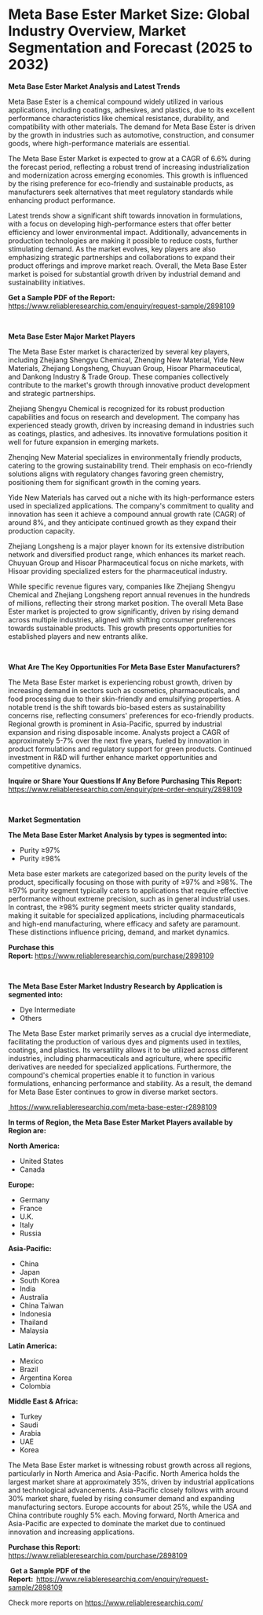 <p><h1>Meta Base Ester Market Size: Global Industry Overview, Market Segmentation and Forecast (2025 to 2032)</h1></p><p><strong>Meta Base Ester Market Analysis and Latest Trends</strong></p>
<p><p>Meta Base Ester is a chemical compound widely utilized in various applications, including coatings, adhesives, and plastics, due to its excellent performance characteristics like chemical resistance, durability, and compatibility with other materials. The demand for Meta Base Ester is driven by the growth in industries such as automotive, construction, and consumer goods, where high-performance materials are essential.</p><p>The Meta Base Ester Market is expected to grow at a CAGR of 6.6% during the forecast period, reflecting a robust trend of increasing industrialization and modernization across emerging economies. This growth is influenced by the rising preference for eco-friendly and sustainable products, as manufacturers seek alternatives that meet regulatory standards while enhancing product performance. </p><p>Latest trends show a significant shift towards innovation in formulations, with a focus on developing high-performance esters that offer better efficiency and lower environmental impact. Additionally, advancements in production technologies are making it possible to reduce costs, further stimulating demand. As the market evolves, key players are also emphasizing strategic partnerships and collaborations to expand their product offerings and improve market reach. Overall, the Meta Base Ester market is poised for substantial growth driven by industrial demand and sustainability initiatives.</p></p>
<p><strong>Get a Sample PDF of the Report:&nbsp;</strong> <a href="https://www.reliableresearchiq.com/enquiry/request-sample/2898109?utm_campaign=3505&utm_medium=2&utm_source=Github&utm_content=ia&utm_term=15032025&utm_id=meta-base-ester">https://www.reliableresearchiq.com/enquiry/request-sample/2898109</a></p>
<p>&nbsp;</p>
<p><strong>Meta Base Ester Major Market Players</strong></p>
<p><p>The Meta Base Ester market is characterized by several key players, including Zhejiang Shengyu Chemical, Zhenqing New Material, Yide New Materials, Zhejiang Longsheng, Chuyuan Group, Hisoar Pharmaceutical, and Dankong Industry & Trade Group. These companies collectively contribute to the market's growth through innovative product development and strategic partnerships.</p><p>Zhejiang Shengyu Chemical is recognized for its robust production capabilities and focus on research and development. The company has experienced steady growth, driven by increasing demand in industries such as coatings, plastics, and adhesives. Its innovative formulations position it well for future expansion in emerging markets.</p><p>Zhenqing New Material specializes in environmentally friendly products, catering to the growing sustainability trend. Their emphasis on eco-friendly solutions aligns with regulatory changes favoring green chemistry, positioning them for significant growth in the coming years.</p><p>Yide New Materials has carved out a niche with its high-performance esters used in specialized applications. The company's commitment to quality and innovation has seen it achieve a compound annual growth rate (CAGR) of around 8%, and they anticipate continued growth as they expand their production capacity.</p><p>Zhejiang Longsheng is a major player known for its extensive distribution network and diversified product range, which enhances its market reach. Chuyuan Group and Hisoar Pharmaceutical focus on niche markets, with Hisoar providing specialized esters for the pharmaceutical industry.</p><p>While specific revenue figures vary, companies like Zhejiang Shengyu Chemical and Zhejiang Longsheng report annual revenues in the hundreds of millions, reflecting their strong market position. The overall Meta Base Ester market is projected to grow significantly, driven by rising demand across multiple industries, aligned with shifting consumer preferences towards sustainable products. This growth presents opportunities for established players and new entrants alike.</p></p>
<p>&nbsp;</p>
<p><strong>What Are The Key Opportunities For Meta Base Ester Manufacturers?</strong></p>
<p><p>The Meta Base Ester market is experiencing robust growth, driven by increasing demand in sectors such as cosmetics, pharmaceuticals, and food processing due to their skin-friendly and emulsifying properties. A notable trend is the shift towards bio-based esters as sustainability concerns rise, reflecting consumers' preferences for eco-friendly products. Regional growth is prominent in Asia-Pacific, spurred by industrial expansion and rising disposable income. Analysts project a CAGR of approximately 5-7% over the next five years, fueled by innovation in product formulations and regulatory support for green products. Continued investment in R&D will further enhance market opportunities and competitive dynamics.</p></p>
<p><strong>Inquire or Share Your Questions If Any Before Purchasing This Report:</strong> <a href="https://www.reliableresearchiq.com/enquiry/pre-order-enquiry/2898109?utm_campaign=3505&utm_medium=2&utm_source=Github&utm_content=ia&utm_term=15032025&utm_id=meta-base-ester">https://www.reliableresearchiq.com/enquiry/pre-order-enquiry/2898109</a></p>
<p>&nbsp;</p>
<p><strong>Market Segmentation</strong></p>
<p><strong>The Meta Base Ester Market Analysis by types is segmented into:</strong></p>
<p><ul><li>Purity ≥97%</li><li>Purity ≥98%</li></ul></p>
<p><p>Meta base ester markets are categorized based on the purity levels of the product, specifically focusing on those with purity of ≥97% and ≥98%. The ≥97% purity segment typically caters to applications that require effective performance without extreme precision, such as in general industrial uses. In contrast, the ≥98% purity segment meets stricter quality standards, making it suitable for specialized applications, including pharmaceuticals and high-end manufacturing, where efficacy and safety are paramount. These distinctions influence pricing, demand, and market dynamics.</p></p>
<p><strong>Purchase this Report:&nbsp;</strong><a href="https://www.reliableresearchiq.com/purchase/2898109?utm_campaign=3505&utm_medium=2&utm_source=Github&utm_content=ia&utm_term=15032025&utm_id=meta-base-ester">https://www.reliableresearchiq.com/purchase/2898109</a></p>
<p>&nbsp;</p>
<p><strong>The Meta Base Ester Market Industry Research by Application is segmented into:</strong></p>
<p><ul><li>Dye Intermediate</li><li>Others</li></ul></p>
<p><p>The Meta Base Ester market primarily serves as a crucial dye intermediate, facilitating the production of various dyes and pigments used in textiles, coatings, and plastics. Its versatility allows it to be utilized across different industries, including pharmaceuticals and agriculture, where specific derivatives are needed for specialized applications. Furthermore, the compound's chemical properties enable it to function in various formulations, enhancing performance and stability. As a result, the demand for Meta Base Ester continues to grow in diverse market sectors.</p></p>
<p><a href="https://www.reliableresearchiq.com/meta-base-ester-r2898109?utm_campaign=3505&utm_medium=2&utm_source=Github&utm_content=ia&utm_term=15032025&utm_id=meta-base-ester">&nbsp;https://www.reliableresearchiq.com/meta-base-ester-r2898109</a></p>
<p><strong>In terms of Region, the Meta Base Ester Market Players available by Region are:</strong></p>
<p>
    <p> <strong> North America: </strong>
        <ul>
            <li>United States</li>
            <li>Canada</li>
        </ul>
        </p> 
    <p> <strong> Europe: </strong>
        <ul>
            <li>Germany</li>
            <li>France</li>
            <li>U.K.</li>
            <li>Italy</li>
            <li>Russia</li>
        </ul>
        </p> 
    <p> <strong> Asia-Pacific: </strong>
        <ul>
            <li>China</li>
            <li>Japan</li>
            <li>South Korea</li>
            <li>India</li>
            <li>Australia</li>
            <li>China Taiwan</li>
            <li>Indonesia</li>
            <li>Thailand</li>
            <li>Malaysia</li>
        </ul>
        </p> 
    <p> <strong> Latin America: </strong>
        <ul>
            <li>Mexico</li>
            <li>Brazil</li>
            <li>Argentina Korea</li>
            <li>Colombia</li>
        </ul>
        </p> 
    <p> <strong> Middle East & Africa: </strong>
        <ul>
            <li>Turkey</li>
            <li>Saudi</li>
            <li>Arabia</li>
            <li>UAE</li>
            <li>Korea</li>
        </ul>
    </p>
    </p>
<p><p>The Meta Base Ester market is witnessing robust growth across all regions, particularly in North America and Asia-Pacific. North America holds the largest market share at approximately 35%, driven by industrial applications and technological advancements. Asia-Pacific closely follows with around 30% market share, fueled by rising consumer demand and expanding manufacturing sectors. Europe accounts for about 25%, while the USA and China contribute roughly 5% each. Moving forward, North America and Asia-Pacific are expected to dominate the market due to continued innovation and increasing applications.</p></p>
<p><strong>Purchase this Report: </strong><a href="https://www.reliableresearchiq.com/purchase/2898109?utm_campaign=3505&utm_medium=2&utm_source=Github&utm_content=ia&utm_term=15032025&utm_id=meta-base-ester">https://www.reliableresearchiq.com/purchase/2898109</a></p>
<p>&nbsp;<strong>Get a Sample PDF of the Report:&nbsp;&nbsp;</strong><a href="https://www.reliableresearchiq.com/enquiry/request-sample/2898109?utm_campaign=3505&utm_medium=2&utm_source=Github&utm_content=ia&utm_term=15032025&utm_id=meta-base-ester">https://www.reliableresearchiq.com/enquiry/request-sample/2898109</a></p>
<p><strong></strong></p>
<p>Check more reports on <a href="https://www.reliableresearchiq.com/?utm_campaign=3505&utm_medium=2&utm_source=Github&utm_content=ia&utm_term=15032025&utm_id=meta-base-ester">https://www.reliableresearchiq.com/</a></p>